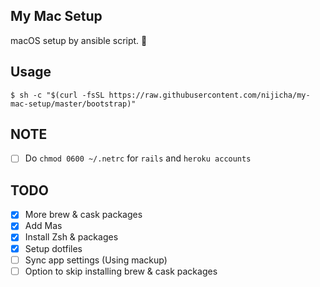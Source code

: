 My Mac Setup
---
macOS setup by ansible script. 🦊

## Usage

`$ sh -c "$(curl -fsSL https://raw.githubusercontent.com/nijicha/my-mac-setup/master/bootstrap)"`

## NOTE

- [ ] Do `chmod 0600 ~/.netrc` for `rails` and `heroku accounts`

## TODO
- [x] More brew & cask packages
- [x] Add Mas
- [x] Install Zsh & packages
- [x] Setup dotfiles
- [ ] Sync app settings (Using mackup)
- [ ] Option to skip installing brew & cask packages
